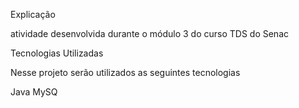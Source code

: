 Explicação

atividade desenvolvida durante o módulo 3 do curso TDS do Senac

Tecnologias Utilizadas

Nesse projeto serão utilizados as seguintes tecnologias

Java
MySQ
